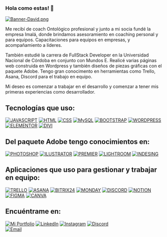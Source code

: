### Hola como estas! 👋

[![Banner-David.png](https://i.postimg.cc/cJHdbBrM/Banner-David.png)](https://postimg.cc/cvpqKY7r)



Me recibí de coach Ontológico profesional y junto a mi socia fundé la empresa Imalá, donde brindamos asesoramiento en coaching personal y para equipos. Capacitaciones para equipos en empresas, y acompañamiento a líderes.

También estudié la carrera de FullStack Developer en la Universidad Nacional de Córdoba en conjunto con Mundos E.
Realicé varias páginas web construida en Wordpress y también diseños de piezas gráficas con el paquete Adobe. 
Tengo gran conocimento en herramientas como Trello, Asana, Discord para el trabajo en equipo.

Mi deseo es comenzar a trabajar en el desarrollo y comenzar a tener mis primeras experiencias como desarrollador.

## Tecnologías que uso:

[![JAVASCRIPT](https://img.shields.io/badge/JAVASCRIPT-F7DF1E?style=for-the-badge&logo=html&logoColor=white&labelColor=E34F26)]()
[![HTML](https://img.shields.io/badge/HTML-E34F26?style=for-the-badge&logo=html&logoColor=white&labelColor=E34F26)]()
[![CSS](https://img.shields.io/badge/CSS-1572B6?style=for-the-badge&logo=html&logoColor=white&labelColor=1572B6)]()
[![MySQL](https://img.shields.io/badge/MySQL-4479A1?style=for-the-badge&logo=html&logoColor=white&labelColor=26557c)]()
[![BOOTSTRAP](https://img.shields.io/badge/BOOTSTRAP-7952B3?style=for-the-badge&logo=html&logoColor=white&labelColor=7952B3)]()
[![WORDPRESS](https://img.shields.io/badge/WORDPRESS-21759B?style=for-the-badge&logo=html&logoColor=white&labelColor=7952B3)]()
[![ELEMENTOR](https://img.shields.io/badge/ELEMENTOR-92003B?style=for-the-badge&logo=html&logoColor=white&labelColor=7952B3)]()
[![DIVI](https://img.shields.io/badge/DIVI-4B0199?style=for-the-badge&logo=html&logoColor=white&labelColor=7952B3)]()




## Del paquete Adobe tengo conocimientos en:

[![PHOTOSHOP](https://img.shields.io/badge/PHOTOSHOP-31A8FF?style=for-the-badge&logo=html&logoColor=white&labelColor=7952B3)]()
[![ILUSTRATOR](https://img.shields.io/badge/ILUSTRATOR-FF9A00?style=for-the-badge&logo=html&logoColor=white&labelColor=7952B3)]()
[![PREMIER](https://img.shields.io/badge/PREMIER-9999FF?style=for-the-badge&logo=html&logoColor=white&labelColor=7952B3)]()
[![LIGHTROOM](https://img.shields.io/badge/LIGHTROOM-31A8FF?style=for-the-badge&logo=html&logoColor=white&labelColor=7952B3)]()
[![INDESING](https://img.shields.io/badge/INDESING-FF3366?style=for-the-badge&logo=html&logoColor=white&labelColor=7952B3)]()

## Aplicaciones que uso para gestionar y trabajar en equipo:

[![TRELLO](https://img.shields.io/badge/TRELLO-0052CC?style=for-the-badge&logo=html&logoColor=white&labelColor=7952B3)]()
[![ASANA](https://img.shields.io/badge/ASANA-F06A6A?style=for-the-badge&logo=html&logoColor=white&labelColor=7952B3)]()
[![BITRIX24](https://img.shields.io/badge/BITRIX24-32C0F6?style=for-the-badge&logo=html&logoColor=white&labelColor=7952B3)]()
[![MONDAY](https://img.shields.io/badge/MONDAY-e2445c?style=for-the-badge&logo=html&logoColor=white&labelColor=7952B3)]()
[![DISCORD](https://img.shields.io/badge/DISCORD-5865F2?style=for-the-badge&logo=html&logoColor=white&labelColor=7952B3)]()
[![NOTION](https://img.shields.io/badge/NOTION-000000?style=for-the-badge&logo=html&logoColor=white&labelColor=7952B3)]()
[![FIGMA](https://img.shields.io/badge/FIGMA-F24E1E?style=for-the-badge&logo=html&logoColor=white&labelColor=7952B3)]()
[![CANVA](https://img.shields.io/badge/CANVA-00C4CC?style=for-the-badge&logo=html&logoColor=white&labelColor=7952B3)]()




















## Encuéntrame en:

[![Mi Portfolio](https://img.shields.io/badge/web-davidtello.com.ar-14a1f0?style=for-the-badge&logo=dev.to&logoColor=white&labelColor=101010)](https://davidtello.com.ar)
[![LinkedIn](https://img.shields.io/badge/LinkedIn-davidtello2502-0077B5?style=for-the-badge&logo=linkedin&logoColor=white&labelColor=101010)](https://www.linkedin.com/in/davidtello2502/)
[![Instagram](https://img.shields.io/badge/Instagram-@che_david25-E4405F?style=for-the-badge&logo=instagram&logoColor=white&labelColor=101010)](https://instagram.com/che_david25)
[![Discord](https://img.shields.io/badge/Discord-chedavid25-5865F2?style=for-the-badge&logo=discord&logoColor=white&labelColor=101010)](https://discord.com/users/Che%20David#1001)
</br>
[![Email](https://img.shields.io/badge/davidtello2502@gmail.com-email_personal-D14836?style=for-the-badge&logo=gmail&logoColor=white&labelColor=101010)](mailto:davidtello2502@gmail.com)










